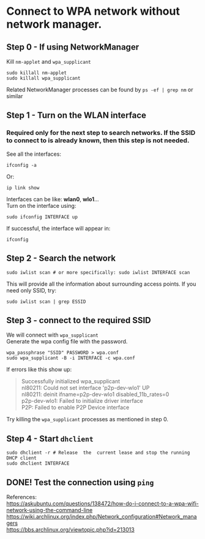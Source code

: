 # Connect to WPA network without network manager.
## Step 0 - If using NetworkManager
Kill `nm-applet` and `wpa_supplicant`
```
sudo killall nm-applet
sudo killall wpa_supplicant
```
Related NetworkManager processes can be found by `ps -ef | grep nm` or similar
## Step 1 - Turn on the WLAN interface
### Required only for the next step to search networks. If the SSID to connect to is already known, then this step is not needed.
See all the interfaces:
```
ifconfig -a
```
Or:
```
ip link show
```
Interfaces can be like: <b>wlan0</b>, <b>wlo1</b>...  
Turn on the interface using:
```
sudo ifconfig INTERFACE up
```
If successful, the interface will appear in:
```
ifconfig
```
## Step 2 - Search the network
```
sudo iwlist scan # or more specifically: sudo iwlist INTERFACE scan
```
This will provide all the information about surrounding access points. If you need only SSID, try:
```
sudo iwlist scan | grep ESSID
```
## Step 3 - connect to the required SSID
We will connect with `wpa_supplicant`  
Generate the wpa config file with the password.
```
wpa_passphrase "SSID" PASSWORD > wpa.conf
sudo wpa_supplicant -B -i INTERFACE -c wpa.conf
```
If errors like this show up:
> Successfully initialized wpa_supplicant  
> nl80211: Could not set interface 'p2p-dev-wlo1' UP  
> nl80211: deinit ifname=p2p-dev-wlo1 disabled_11b_rates=0  
> p2p-dev-wlo1: Failed to initialize driver interface  
> P2P: Failed to enable P2P Device interface  

Try killing the `wpa_supplicant` processes as mentioned in step 0.
## Step 4 - Start `dhclient`
```
sudo dhclient -r # Release  the  current lease and stop the running DHCP client
sudo dhclient INTERFACE
```
## DONE! Test the connection using `ping`


References:  
https://askubuntu.com/questions/138472/how-do-i-connect-to-a-wpa-wifi-network-using-the-command-line  
https://wiki.archlinux.org/index.php/Network_configuration#Network_managers  
https://bbs.archlinux.org/viewtopic.php?id=213013  
